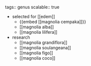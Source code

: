 tags:: genus
scalable:: true

- selected for [[edem]]
	- {{embed [[magnolia cempaka]]}}
	- [[magnolia alba]]
	- [[magnolia lilifera]]
- research
	- [[magnolia grandiflora]]
	- [[magnolia soulangeana]]
	- [[magnolia figo]]
	- [[magnolia coco]]